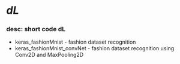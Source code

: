 # _dL_
<h3>desc: short code dL</h3>
<ul>
  <li> keras_fashionMnist - fashion dataset recognition </li>
  <li> keras_fashionMnist_convNet - fashion dataset recognition using Conv2D and MaxPooling2D
</ul>  
